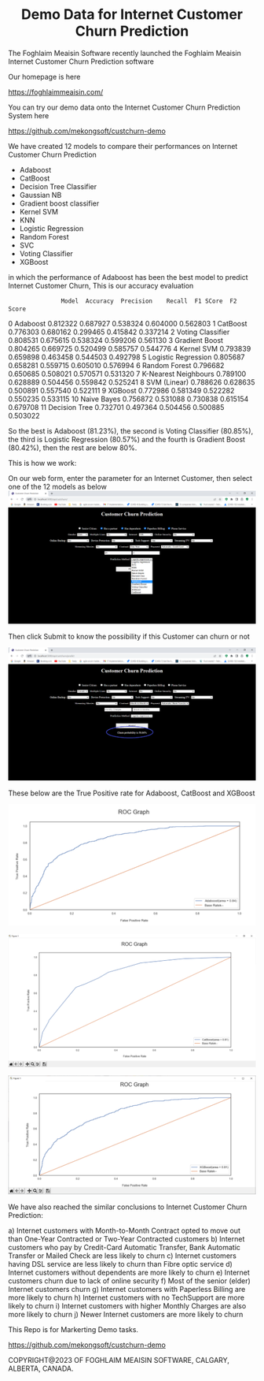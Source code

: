 # <div align="center">Demo Data for Internet Customer Churn Prediction</div>

The Foghlaim Meaisin Software recently launched the Foghlaim Meaisin Internet Customer Churn Prediction software

Our homepage is here

https://foghlaimmeaisin.com/

You can try our demo data onto the Internet Customer Churn Prediction System here

https://github.com/mekongsoft/custchurn-demo

We have created 12 models to compare their performances on Internet Customer Churn Prediction

* Adaboost
* CatBoost
* Decision Tree Classifier
* Gaussian NB
* Gradient boost classifier
* Kernel SVM
* KNN
* Logistic Regression
* Random Forest
* SVC
* Voting Classifier
* XGBoost

in which the performance of Adaboost has been the best model to predict Internet Customer Churn,
This is our accuracy evaluation

                   Model  Accuracy  Precision    Recall  F1 SCore  F2 Score
0               Adaboost  0.812322   0.687927  0.538324  0.604000  0.562803
1               CatBoost  0.776303   0.680162  0.299465  0.415842  0.337214
2      Voting Classifier  0.808531   0.675615  0.538324  0.599206  0.561130
3         Gradient Boost  0.804265   0.669725  0.520499  0.585757  0.544776
4             Kernel SVM  0.793839   0.659898  0.463458  0.544503  0.492798
5    Logistic Regression  0.805687   0.658281  0.559715  0.605010  0.576994
6          Random Forest  0.796682   0.650685  0.508021  0.570571  0.531320
7   K-Nearest Neighbours  0.789100   0.628889  0.504456  0.559842  0.525241
8           SVM (Linear)  0.788626   0.628635  0.500891  0.557540  0.522111
9                XGBoost  0.772986   0.581349  0.522282  0.550235  0.533115
10           Naive Bayes  0.756872   0.531088  0.730838  0.615154  0.679708
11         Decision Tree  0.732701   0.497364  0.504456  0.500885  0.503022

So the best is Adaboost (81.23%), the second is Voting Classifier (80.85%), the third is Logistic Regression (80.57%) and the fourth is Gradient Boost (80.42%), then the rest are below 80%.

This is how we work:

On our web form, enter the parameter for an Internet Customer, then select one of the 12 models as below
![Marketing](./marketing/BackendAPI_Form.png)

Then click Submit to know the possibility if this Customer can churn or not

![Marketing](./marketing/BackendAPI_Predict.png)

These below are the True Positive rate for Adaboost, CatBoost and XGBoost

![Marketing](./marketing/AdaboostTruePositive.png)

![Marketing](./marketing/CatBoostTruePositive.png)

![Marketing](./marketing/XGBoostTruePositive.png)

We have also reached the similar conclusions to Internet Customer Churn Prediction:

a) Internet customers with Month-to-Month Contract opted to move out than One-Year Contracted or Two-Year Contracted customers
b) Internet customers who pay by Credit-Card Automatic Transfer, Bank Automatic Transfer or Mailed Check are less likely to churn
c) Internet customers having DSL service are less likely to churn than Fibre optic service
d) Internet customers without dependents are more likely to churn
e) Internet customers churn due to lack of online security
f) Most of the senior (elder) Internet customers churn
g) Internet customers with Paperless Billing are more likely to churn
h) Internet customers with no TechSupport are more likely to churn
i) Internet customers with higher Monthly Charges are also more likely to churn
j) Newer Internet customers are more likely to churn

This Repo is for Markerting Demo tasks.

https://github.com/mekongsoft/custchurn-demo

COPYRIGHT@2023 OF FOGHLAIM MEAISIN SOFTWARE, CALGARY, ALBERTA, CANADA.